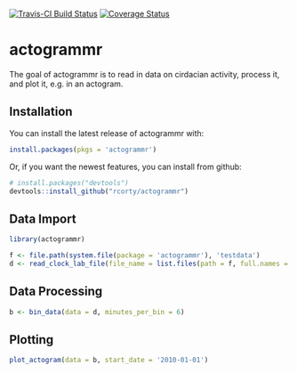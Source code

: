 
<!-- README.md is generated from README.Rmd. Please edit that file -->
[![Travis-CI Build Status](https://travis-ci.org/rcorty/actogrammr.svg?branch=master)](https://travis-ci.org/rcorty/actogrammr) [![Coverage Status](https://img.shields.io/codecov/c/github/rcorty/actogrammr/master.svg)](https://codecov.io/github/rcorty/actogrammr?branch=master)

actogrammr
==========

The goal of actogrammr is to read in data on cirdacian activity, process it, and plot it, e.g. in an actogram.

Installation
------------

You can install the latest release of actogrammr with:

``` r
install.packages(pkgs = 'actogrammr')
```

Or, if you want the newest features, you can install from github:

``` r
# install.packages("devtools")
devtools::install_github("rcorty/actogrammr")
```

Data Import
-----------

``` r
library(actogrammr)

f <- file.path(system.file(package = 'actogrammr'), 'testdata')
d <- read_clock_lab_file(file_name = list.files(path = f, full.names = TRUE)[1])
```

Data Processing
---------------

``` r
b <- bin_data(data = d, minutes_per_bin = 6)
```

Plotting
--------

``` r
plot_actogram(data = b, start_date = '2010-01-01')
```
